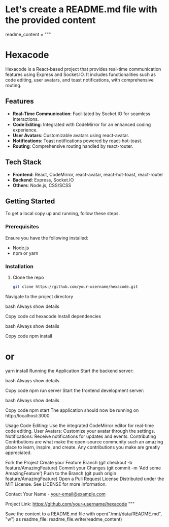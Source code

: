 # Let's create a README.md file with the provided content

readme_content = """
# Hexacode

Hexacode is a React-based project that provides real-time communication features using Express and Socket.IO. It includes functionalities such as code editing, user avatars, and toast notifications, with comprehensive routing.

## Features

- **Real-Time Communication**: Facilitated by Socket.IO for seamless interactions.
- **Code Editing**: Integrated with CodeMirror for an enhanced coding experience.
- **User Avatars**: Customizable avatars using react-avatar.
- **Notifications**: Toast notifications powered by react-hot-toast.
- **Routing**: Comprehensive routing handled by react-router.

## Tech Stack

- **Frontend**: React, CodeMirror, react-avatar, react-hot-toast, react-router
- **Backend**: Express, Socket.IO
- **Others**: Node.js, CSS/SCSS

## Getting Started

To get a local copy up and running, follow these steps.

### Prerequisites

Ensure you have the following installed:

- Node.js
- npm or yarn

### Installation

1. Clone the repo

   ```bash
   git clone https://github.com/your-username/hexacode.git
Navigate to the project directory

bash
Always show details

Copy code
cd hexacode
Install dependencies

bash
Always show details

Copy code
npm install
# or
yarn install
Running the Application
Start the backend server:

bash
Always show details

Copy code
npm run server
Start the frontend development server:

bash
Always show details

Copy code
npm start
The application should now be running on http://localhost:3000.

Usage
Code Editing: Use the integrated CodeMirror editor for real-time code editing.
User Avatars: Customize your avatar through the settings.
Notifications: Receive notifications for updates and events.
Contributing
Contributions are what make the open-source community such an amazing place to learn, inspire, and create. Any contributions you make are greatly appreciated.

Fork the Project
Create your Feature Branch (git checkout -b feature/AmazingFeature)
Commit your Changes (git commit -m 'Add some AmazingFeature')
Push to the Branch (git push origin feature/AmazingFeature)
Open a Pull Request
License
Distributed under the MIT License. See LICENSE for more information.

Contact
Your Name - your-email@example.com

Project Link: https://github.com/your-username/hexacode """

Save the content to a README.md file
with open("/mnt/data/README.md", "w") as readme_file: readme_file.write(readme_content)



